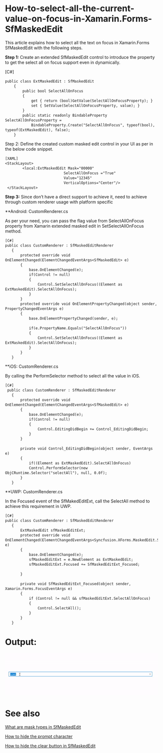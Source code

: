 # How-to-select-all-the-current-value-on-focus-in-Xamarin.Forms-SfMaskedEdit

This article explains how to select all the text on focus in Xamarin.Forms SfMaskedEdit with the following steps.
  
**Step 1:** Create an extended SfMaskedEdit control to introduce the property to get the select all on focus support even in dynamically. 

[C#]
```
public class ExtMaskedEdit : SfMaskedEdit
    {
        public bool SelectAllOnFocus
        {
            get { return (bool)GetValue(SelectAllOnFocusProperty); }
            set { SetValue(SelectAllOnFocusProperty, value); }
        }
        public static readonly BindableProperty SelectAllOnFocusProperty =
            BindableProperty.Create("SelectAllOnFocus", typeof(bool), typeof(ExtMaskedEdit), false);
    }
```
Step 2: Define the created custom masked edit control in your UI as per in the below code snippet.
```
[XAML]
<StackLayout>
        <local:ExtMaskedEdit Mask="00000" 
                           SelectAllOnFocus ="True"
                           Value="12345" 
                           VerticalOptions="Center"/>
 </StackLayout>
```
**Step 3:** Since don’t have a direct support to achieve it, need to achieve through custom renderer usage with platform specific
 
**Android: CustomRenderer.cs
 
As per your need, you can pass the flag value from SelectAllOnFocus property from Xamarin extended masked edit in SetSelectAllOnFocus method.
 ```
[C#]
public class CustomRenderer : SfMaskedEditRenderer
    {
        protected override void OnElementChanged(ElementChangedEventArgs<SfMaskedEdit> e)
        {
            base.OnElementChanged(e);
            if(Control != null)
            {
                Control.SetSelectAllOnFocus((Element as ExtMaskedEdit).SelectAllOnFocus);
            }
        }
        protected override void OnElementPropertyChanged(object sender, PropertyChangedEventArgs e)
        {
            base.OnElementPropertyChanged(sender, e);

            if(e.PropertyName.Equals("SelectAllOnFocus"))
            {
                Control.SetSelectAllOnFocus((Element as ExtMaskedEdit).SelectAllOnFocus);
            }
        }
    }

```
**iOS: CustomRenderer.cs
 
By calling the PerformSelector method to select all the value in iOS.
 ```
[C#]
  public class CustomRenderer : SfMaskedEditRenderer
    {
        protected override void OnElementChanged(ElementChangedEventArgs<SfMaskedEdit> e)
        {
            base.OnElementChanged(e);
            if(Control != null)
            {
                Control.EditingDidBegin += Control_EditingDidBegin;
            }
        }

        private void Control_EditingDidBegin(object sender, EventArgs e)
        {
            if((Element as ExtMaskedEdit).SelectAllOnFocus)
            Control.PerformSelector(new ObjCRuntime.Selector("selectAll"), null, 0.0f);
        }
    }
```

**UWP: CustomRenderer.cs
 
In the Focused event of the SfMakedEditExt, call the SelectAll method to achieve this requirement in UWP.
 ```
[C#]
public class CustomRenderer : SfMaskedEditRenderer
    {
        ExtMaskedEdit sfMaskedEditExt;
        protected override void OnElementChanged(ElementChangedEventArgs<Syncfusion.XForms.MaskedEdit.SfMaskedEdit> e)
        {
            base.OnElementChanged(e);
            sfMaskedEditExt = e.NewElement as ExtMaskedEdit;
            sfMaskedEditExt.Focused += SfMaskedEditExt_Focused;
          
        }

        private void SfMaskedEditExt_Focused(object sender, Xamarin.Forms.FocusEventArgs e)
        {
            if (Control != null && sfMaskedEditExt.SelectAllOnFocus)
            {
                Control.SelectAll();
            }
        }
    }
```

# Output: 

![Selected value of SfMaskedEdit ar focus state](Output.gif)

# See also

[What are mask types in SfMaskedEdit](https://help.syncfusion.com/xamarin/masked-entry/masktype)

[How to hide the prompt character](https://help.syncfusion.com/xamarin/masked-entry/hiding-prompt-characters)

[How to hide the clear button in SfMaskedEdit](https://help.syncfusion.com/xamarin/masked-entry/basic-features#clear-button-visibility)



